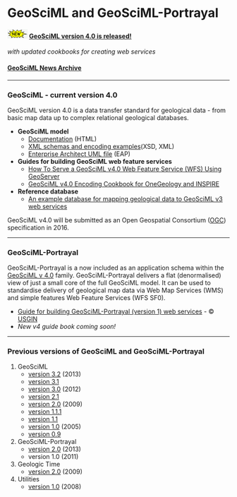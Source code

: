 # GeoSciML and GeoSciML-Portrayal

####  ![new](theme/img/new.gif) [GeoSciML version 4.0 is released!](reference_database/reference_database_2013-11-07.zip)
*with updated cookbooks for creating web services*

#### [GeoSciML News Archive](news_archive.html)

---

### GeoSciML - current version 4.0
GeoSciML version 4.0 is a data transfer standard  for geological data  - from basic  map data up to complex relational geological databases.
* **GeoSciML model**
    * [Documentation](geosciml/4.0/documentation/html/) (HTML)
    * [XML schemas and encoding examples](http://schemas.geosciml.net/)(XSD, XML)
    * [Enterprise Architect UML file](geosciml/4.0/documentation/uml) (EAP)
* **Guides for building GeoSciML web feature services**
    * [How To Serve a GeoSciML v4.0 Web Feature Service (WFS) Using GeoServer](http://www.onegeology.org/docs/technical/OneGeologyWFSCookbook_v1.2.pdf)
    * [GeoSciML v4.0 Encoding Cookbook for OneGeology and INSPIRE](http://www.onegeology.org/docs/technical/GeoSciML_Cookbook_1.2.1.pdf)
* **Reference database**
    * [An example database for mapping geological data to GeoSciML v3 web services](reference_database/reference_database_2013-11-07.zip)

GeoSciML v4.0 will be submitted as an Open Geospatial Consortium ([OGC](http://www.opengeospatial.org/)) specification in 2016.

---

### GeoSciML-Portrayal
GeoSciML-Portrayal is a now included as an application schema within the <a href="http://www.geosciml.net">GeoSciML v 4.0</a> family.
GeoSciML-Portrayal delivers a flat (denormalised) view of just a small core of the full GeoSciML model. It can be used to standardise  delivery of geological map data via Web Map Services (WMS) and simple features Web Feature Services (WFS SF0).
* [Guide for building GeoSciML-Portrayal (version 1) web services](http://repository.usgin.org/sites/default/files/dlio/files/2012/u11/geosciml-portrayalcookbook0.7.pdf) - &copy; <a href="http://usgin.org/">USGIN</a>
* *New v4 guide book coming soon!*

--- 

### Previous versions of  GeoSciML and GeoSciML-Portrayal
1. GeoSciML
    * [version 3.2](geosciml/3.2/documentation/) (2013)
    * [version 3.1](geosciml/3.1/documentation/)
    * [version 3.0](geosciml/3.0/documentation/) (2012)
    * [version 2.1](geosciml/2.1/)
    * [version 2.0](geosciml/2.0/) (2009)
    * [version 1.1.1](geosciml/1.1.1)
    * [version 1.1](geosciml/1.1.0/)
    * [version 1.0](geosciml/0.9.0/) (2005)
    * [version 0.9](geosciml/0.9.0/)
2. GeoSciML-Portrayal
    * [version 2.0](geosciml-portrayal/2.0.1/) (2013)
    * version 1.0 (2011)
3. Geologic Time
    * [version 2.0](geotime/2.0/) (2009)
4. Utilities
    * [version 1.0](cgiutilities/1.0/) (2008)
